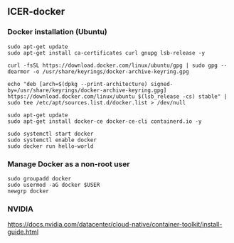 ## ICER-docker

### Docker installation (Ubuntu)
```
sudo apt-get update
sudo apt-get install ca-certificates curl gnupg lsb-release -y

curl -fsSL https://download.docker.com/linux/ubuntu/gpg | sudo gpg --dearmor -o /usr/share/keyrings/docker-archive-keyring.gpg

echo "deb [arch=$(dpkg --print-architecture) signed-by=/usr/share/keyrings/docker-archive-keyring.gpg] https://download.docker.com/linux/ubuntu $(lsb_release -cs) stable" | sudo tee /etc/apt/sources.list.d/docker.list > /dev/null

sudo apt-get update
sudo apt-get install docker-ce docker-ce-cli containerd.io -y

sudo systemctl start docker
sudo systemctl enable docker
sudo docker run hello-world
```

### Manage Docker as a non-root user
```
sudo groupadd docker
sudo usermod -aG docker $USER
newgrp docker
```

### NVIDIA  
https://docs.nvidia.com/datacenter/cloud-native/container-toolkit/install-guide.html